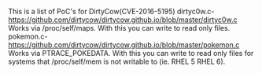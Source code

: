 This is a list of PoC's for DirtyCow(CVE-2016-5195)
dirtyc0w.c- https://github.com/dirtycow/dirtycow.github.io/blob/master/dirtyc0w.c
Works via /proc/self/maps. With this you can write to read only files.
pokemon.c- https://github.com/dirtycow/dirtycow.github.io/blob/master/pokemon.c
Works via PTRACE_POKEDATA. With this you can write to read only files for systems that /proc/self/mem is not writable to (ie. RHEL 5 RHEL 6). 